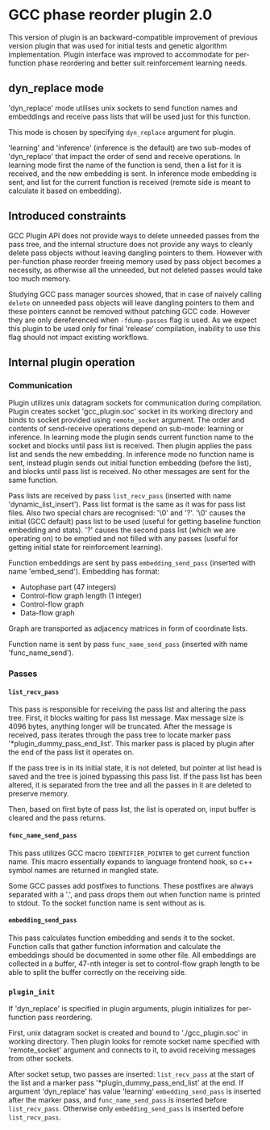 # GCC phase reorder plugin 2.0

This version of plugin is an backward-compatible improvement of previous version plugin that was used for initial tests and genetic algorithm implementation.
Plugin interface was improved to accommodate for per-function phase reordering and better suit reinforcement learning needs.

## dyn\_replace mode

'dyn\_replace' mode utilises unix sockets to send function names and embeddings 
and receive pass lists that will be used just for this function.

This mode is chosen by specifying `dyn_replace` argument for plugin.

'learning' and 'inference' (inference is the default) are two sub-modes of 'dyn\_replace' that impact 
the order of send and receive operations.
In learning mode first the name of the function is send, then a list for it is received, and the new embedding is sent.
In inference mode embedding is sent, and list for the current function is received (remote side is meant to calculate it based on embedding).

## Introduced constraints

GCC Plugin API does not provide ways to delete unneeded passes from the pass tree, and the internal structure does not provide any ways to cleanly delete pass objects
without leaving dangling pointers to them. However with per-function phase reorder freeing memory used by pass object becomes a necessity,
as otherwise all the unneeded, but not deleted passes would take too much memory.

Studying GCC pass manager sources showed, that in case of naively calling `delete` on unneeded pass objects will leave dangling pointers
to them and these pointers cannot be removed without patching GCC code.
However they are only dereferenced when `-fdump-passes` flag is used.
As we expect this plugin to be used only for final 'release' compilation, inability to use this flag should not impact existing workflows.

## Internal plugin operation

### Communication

Plugin utilizes unix datagram sockets for communication during compilation.
Plugin creates socket 'gcc\_plugin.soc' socket in its working directory and binds to socket provided using `remote_socket` argument.
The order and contents of send-receive operations depend on sub-mode: learning or inference.
In learning mode the plugin sends current function name to the socket and blocks until pass list is received. Then plugin applies the pass list and sends the new embedding.
In inference mode no function name is sent, instead plugin sends out initial function embedding (before the list), and blocks until pass list is received.
No other messages are sent for the same function.

Pass lists are received by pass `list_recv_pass` (inserted with name 'dynamic\_list\_insert').
Pass list format is the same as it was for pass list files.
Also two special chars are recognised: '\0' and '?'.
'\0' causes the initial (GCC default) pass list to be used (useful for getting baseline function embedding and stats).
'?' causes the second pass list (which we are operating on) to be emptied and not filled with any passes (useful for getting initial state for reinforcement learning).

Function embeddings are sent by pass `embedding_send_pass` (inserted with name 'embed\_send').
Embedding has format:
 - Autophase part (47 integers)
 - Control-flow graph length (1 integer)
 - Control-flow graph
 - Data-flow graph
 
Graph are transported as adjacency matrices in form of coordinate lists.

Function name is sent by pass `func_name_send_pass` (inserted with name 'func\_name\_send').

### Passes

#### `list_recv_pass`

This pass is responsible for receiving the pass list and altering the pass tree.
First, it blocks waiting for pass list message.
Max message size is 4096 bytes, anything longer will be truncated.
After the message is received, pass iterates through the pass tree to locate marker pass '\*plugin\_dummy\_pass\_end\_list'.
This marker pass is placed by plugin after the end of the pass list it operates on.

If the pass tree is in its initial state, it is not deleted, but pointer at list head is saved and the tree is joined bypassing this pass list. If the pass list has been altered, it is separated from the tree and all the passes in it are deleted to preserve memory.

Then, based on first byte of pass list, the list is operated on, input buffer is cleared and the pass returns.

#### `func_name_send_pass`

This pass utilizes GCC macro `IDENTIFIER_POINTER` to get current function name.
This macro essentially expands to language frontend hook, so c++ symbol names are returned in mangled state.

Some GCC passes add postfixes to functions.
These postfixes are always separated with a '.', and pass drops them out when function name is printed to stdout.
To the socket function name is sent without as is.


#### `embedding_send_pass`

This pass calculates function embedding and sends it to the socket.
Function calls that gather function information and calculate the embeddings should be documented in some other file.
All embeddings are collected in a buffer, 47-nth integer is set to control-flow graph length to be able to split the buffer correctly on the receiving side.

### `plugin_init`

If 'dyn\_replace' is specified in plugin arguments, plugin initializes for per-function pass reordering.

First, unix datagram socket is created and bound to './gcc\_plugin.soc' in working directory. Then plugin looks for remote socket name specified with 'remote\_socket' argument and connects to it, to avoid receiving messages from other sockets.

After socket setup, two passes are inserted: `list_recv_pass` at the start of the list and a marker pass '\*plugin\_dummy\_pass\_end\_list' at the end. 
If argument 'dyn\_replace' has value 'learning' `embedding_send_pass` is inserted after the marker pass, and `func_name_send_pass` is inserted before `list_recv_pass`.
Otherwise only `embedding_send_pass` is inserted before `list_recv_pass`.
